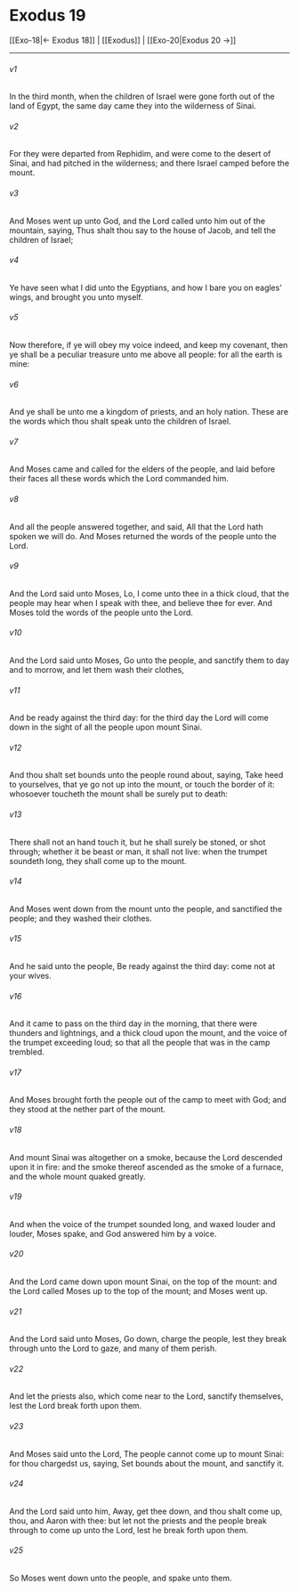 # Exodus 19

[[Exo-18|← Exodus 18]] | [[Exodus]] | [[Exo-20|Exodus 20 →]]
***

###### v1
In the third month, when the children of Israel were gone forth out of the land of Egypt, the same day came they into the wilderness of Sinai.
###### v2
For they were departed from Rephidim, and were come to the desert of Sinai, and had pitched in the wilderness; and there Israel camped before the mount.
###### v3
And Moses went up unto God, and the Lord called unto him out of the mountain, saying, Thus shalt thou say to the house of Jacob, and tell the children of Israel;
###### v4
Ye have seen what I did unto the Egyptians, and how I bare you on eagles’ wings, and brought you unto myself.
###### v5
Now therefore, if ye will obey my voice indeed, and keep my covenant, then ye shall be a peculiar treasure unto me above all people: for all the earth is mine:
###### v6
And ye shall be unto me a kingdom of priests, and an holy nation. These are the words which thou shalt speak unto the children of Israel.
###### v7
And Moses came and called for the elders of the people, and laid before their faces all these words which the Lord commanded him.
###### v8
And all the people answered together, and said, All that the Lord hath spoken we will do. And Moses returned the words of the people unto the Lord.
###### v9
And the Lord said unto Moses, Lo, I come unto thee in a thick cloud, that the people may hear when I speak with thee, and believe thee for ever. And Moses told the words of the people unto the Lord.
###### v10
And the Lord said unto Moses, Go unto the people, and sanctify them to day and to morrow, and let them wash their clothes,
###### v11
And be ready against the third day: for the third day the Lord will come down in the sight of all the people upon mount Sinai.
###### v12
And thou shalt set bounds unto the people round about, saying, Take heed to yourselves, that ye go not up into the mount, or touch the border of it: whosoever toucheth the mount shall be surely put to death:
###### v13
There shall not an hand touch it, but he shall surely be stoned, or shot through; whether it be beast or man, it shall not live: when the trumpet soundeth long, they shall come up to the mount.
###### v14
And Moses went down from the mount unto the people, and sanctified the people; and they washed their clothes.
###### v15
And he said unto the people, Be ready against the third day: come not at your wives.
###### v16
And it came to pass on the third day in the morning, that there were thunders and lightnings, and a thick cloud upon the mount, and the voice of the trumpet exceeding loud; so that all the people that was in the camp trembled.
###### v17
And Moses brought forth the people out of the camp to meet with God; and they stood at the nether part of the mount.
###### v18
And mount Sinai was altogether on a smoke, because the Lord descended upon it in fire: and the smoke thereof ascended as the smoke of a furnace, and the whole mount quaked greatly.
###### v19
And when the voice of the trumpet sounded long, and waxed louder and louder, Moses spake, and God answered him by a voice.
###### v20
And the Lord came down upon mount Sinai, on the top of the mount: and the Lord called Moses up to the top of the mount; and Moses went up.
###### v21
And the Lord said unto Moses, Go down, charge the people, lest they break through unto the Lord to gaze, and many of them perish.
###### v22
And let the priests also, which come near to the Lord, sanctify themselves, lest the Lord break forth upon them.
###### v23
And Moses said unto the Lord, The people cannot come up to mount Sinai: for thou chargedst us, saying, Set bounds about the mount, and sanctify it.
###### v24
And the Lord said unto him, Away, get thee down, and thou shalt come up, thou, and Aaron with thee: but let not the priests and the people break through to come up unto the Lord, lest he break forth upon them.
###### v25
So Moses went down unto the people, and spake unto them. 
